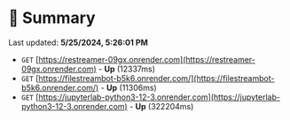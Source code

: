 # 📖 Summary
Last updated: **5/25/2024, 5:26:01 PM**

- `GET` [https://restreamer-09gx.onrender.com](https://restreamer-09gx.onrender.com) - **Up** (12337ms)
- `GET` [https://filestreambot-b5k6.onrender.com/](https://filestreambot-b5k6.onrender.com/) - **Up** (11306ms)
- `GET` [https://jupyterlab-python3-12-3.onrender.com](https://jupyterlab-python3-12-3.onrender.com) - **Up** (322204ms)
